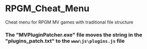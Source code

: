 # RPGM_Cheat_Menu
Cheat menu for RPGM MV games with traditional file structure

### The "MVPluginPatcher.exe" file moves the string in the "plugins_patch.txt" to the `www\js\plugins.js` file
